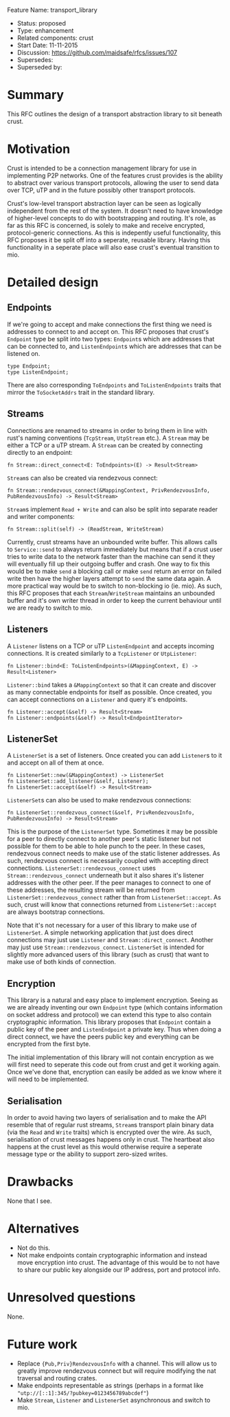 Feature Name: transport_library
- Status: proposed
- Type: enhancement
- Related components: crust
- Start Date: 11-11-2015
- Discussion: https://github.com/maidsafe/rfcs/issues/107
- Supersedes:
- Superseded by:

# Summary

This RFC outlines the design of a transport abstraction library to sit beneath
crust.

# Motivation

Crust is intended to be a connection management library for use in implementing
P2P networks. One of the features crust provides is the ability to abstract
over various transport protocols, allowing the user to send data over TCP, uTP
and in the future possibly other transport protocols.

Crust's low-level transport abstraction layer can be seen as logically
independent from the rest of the system. It doesn't need to have knowledge of
higher-level concepts to do with bootstrapping and routing. It's role, as far
as this RFC is concerned, is solely to make and receive encrypted,
protocol-generic connections. As this is indepently useful functionality, this
RFC proposes it be split off into a seperate, reusable library. Having this
functionality in a seperate place will also ease crust's eventual transition to
mio.

# Detailed design

## Endpoints

If we're going to accept and make connections the first thing we need is
addresses to connect to and accept on. This RFC proposes that crust's
`Endpoint` type be split into two types: `Endpoint`s which are addresses that
can be connected to, and `ListenEndpoint`s which are addresses that can be
listened on.

```
type Endpoint;
type ListenEndpoint;
```

There are also corresponding `ToEndpoints` and `ToListenEndpoints` traits that
mirror the `ToSocketAddrs` trait in the standard library.

## Streams

Connections are renamed to streams in order to bring them in line with rust's
naming conventions (`TcpStream`, `UtpStream` etc.). A `Stream` may be either a
TCP or a uTP stream. A `Stream` can be created by connecting directly to an
endpoint:

```
fn Stream::direct_connect<E: ToEndpoints>(E) -> Result<Stream>
```

`Stream`s can also be created via rendezvous connect:

```
fn Stream::rendezvous_connect(&MappingContext, PrivRendezvousInfo, PubRendezvousInfo) -> Result<Stream>
```

`Stream`s implement `Read + Write` and can also be split into separate reader
and writer components:

```
fn Stream::split(self) -> (ReadStream, WriteStream)
```

Currently, crust streams have an unbounded write buffer. This allows calls to
`Service::send` to always return immediately but means that if a crust user
tries to write data to the network faster than the machine can send it they
will eventually fill up their outgoing buffer and crash. One way to fix this
would be to make `send` a blocking call or make `send` return an error on
failed write then have the higher layers attempt to `send` the same data again.
A more practical way would be to switch to non-blocking io (ie. mio). As such,
this RFC proposes that each `Stream`/`WriteStream` maintains an unbounded
buffer and it's own writer thread in order to keep the current behaviour until
we are ready to switch to mio.

## Listeners

A `Listener` listens on a TCP or uTP `ListenEndpoint` and accepts incoming
connections. It is created similarly to a `TcpListener` or `UtpListener`:

```
fn Listener::bind<E: ToListenEndpoints>(&MappingContext, E) -> Result<Listener>
```

`Listener::bind` takes a `&MappingContext` so that it can create and discover
as many connectable endpoints for itself as possible. Once created, you can
accept connections on a `Listener` and query it's endpoints.

```
fn Listener::accept(&self) -> Result<Stream>
fn Listener::endpoints(&self) -> Result<EndpointIterator>
```

## ListenerSet

A `ListenerSet` is a set of listeners. Once created you can add `Listener`s to
it and accept on all of them at once.

```
fn ListenerSet::new(&MappingContext) -> ListenerSet
fn ListenerSet::add_listener(&self, Listener);
fn ListenerSet::accept(&self) -> Result<Stream>
```

`ListenerSet`s can also be used to make rendezvous connections:

```
fn ListenerSet::rendezvous_connect(&self, PrivRendezvousInfo, PubRendezvousInfo) -> Result<Stream>
```

This is the purpose of the `ListenerSet` type. Sometimes it may be possible for
a peer to directly connect to another peer's static listener but not possible
for them to be able to hole punch to the peer. In these cases, rendezvous
connect needs to make use of the static listener addresses. As such, rendezvous
connect is necessarily coupled with accepting direct connections.
`ListenerSet::rendezvous_connect` uses `Stream::rendezvous_connect` underneath
but it also shares it's listener addresses with the other peer. If the peer
manages to connect to one of these addresses, the resulting stream will be
returned from `ListenerSet::rendezvous_connect` rather than from
`ListenerSet::accept`. As such, crust will know that connections returned from
`ListenerSet::accept` are always bootstrap connections.

Note that it's not necessary for a user of this library to make use of
`ListenerSet`. A simple networking application that just does direct
connections may just use `Listener` and `Stream::direct_connect`. Another may
just use `Stream::rendezvous_connect`. `ListenerSet` is intended for slightly
more advanced users of this library (such as crust) that want to make use of
both kinds of connection.

## Encryption

This library is a natural and easy place to implement encryption. Seeing as we
are already inventing our own `Endpoint` type (which contains information on
socket address and protocol) we can extend this type to also contain
cryptographic information. This library proposes that `Endpoint` contain a
public key of the peer and `ListenEndpoint` a private key. Thus when doing a
direct connect, we have the peers public key and everything can be encrypted
from the first byte.

The initial implementation of this library will not contain encryption as we
will first need to seperate this code out from crust and get it working again.
Once we've done that, encryption can easily be added as we know where it will
need to be implemented.

## Serialisation

In order to avoid having two layers of serialisation and to make the API
resemble that of regular rust streams, `Stream`s transport plain binary data
(via the `Read` and `Write` traits) which is encrypted over the wire. As such,
serialisation of crust messages happens only in crust. The heartbeat also
happens at the crust level as this would otherwise require a seperate message
type or the ability to support zero-sized writes.

# Drawbacks

None that I see.

# Alternatives

* Not do this.
* Not make endpoints contain cryptographic information and instead move
  encryption into crust. The advantage of this would be to not have to share
  our public key alongside our IP address, port and protocol info.

# Unresolved questions

None.

# Future work

* Replace `{Pub,Priv}RendezvousInfo` with a channel. This will allow us to
  greatly improve rendezvous connect but will require modifying the nat
  traversal and routing crates.
* Make endpoints representable as strings (perhaps in a format like
  `"utp://[::1]:345/?pubkey=0123456789abcdef"`)
* Make `Stream`, `Listener` and `ListenerSet` asynchronous and switch to mio.
